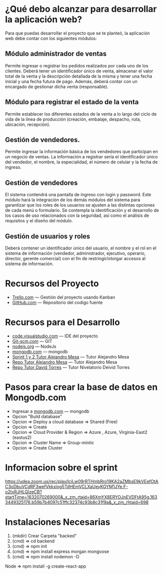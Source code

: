 ¿Qué debo alcanzar para desarrollar la aplicación web?
=================================
Para que puedas desarrollar el proyecto que se te planteó, la aplicación web debe
contar con los siguientes módulos:

Módulo administrador de ventas
--------
Permite ingresar o registrar los pedidos  realizados por cada uno de los clientes. Deberá tener un identificador único de venta, almacenar el valor total de la venta y la descripción detallada de la  misma y tener una fecha inicial y una fecha futura de pago. Además, deberá  contar con un encargado de gestionar dicha venta (responsable).
 
Módulo para registrar el estado de la venta
--------
Permite establecer los
diferentes estados de la venta a lo largo del ciclo de vida de la línea de producción (creación, embalaje, despacho, ruta, ubicación, recepción).  
 
Gestión de vendedores.
--------
Permite ingresar la información básica de los vendedores que participan en un negocio de ventas. La información a registrar sería el identificador único del vendedor, el nombre, la especialidad, el número de celular y la fecha de ingreso.

Gestión de vendedores
--------
El sistema contendrá una  pantalla de ingreso con login y password.
Este módulo hará la integración de los demás módulos del sistema para  garantizar que los roles de los usuarios se ajusten a las distintas opciones de  cada menú o formulario. Se contempla la identificación y el desarrollo de los  casos de uso relacionados con la seguridad, así como el análisis de requisitos  y el diseño del módulo.

Gestión de usuarios y roles
--------
Deberá contener un identificador único del  usuario, el nombre y el rol en el sistema de información (vendedor, administrador, ejecutivo, operario, director, gerente comercial) con el fin de restringir/otorgar accesos al sistema de información.


Recursos del Proyecto
=================

  * [Trello.com](https://trello.com/b/FCTei02J/scrum-board) — Gestión del proyecto usando Kanban
  * [GitHub.com](https://github.com/rcuello/DataMinderUdeA) — Repositorio del codigo fuente
  
Recursos para el Desarrollo
=================

  * [code.visualstudio.com](https://code.visualstudio.com/) — IDE del proyecto
  * [Git-scm.com](https://git-scm.com/downloads) — GIT
  * [nodejs.org](https://nodejs.org/es/download/) — NodeJs
  * [mongodb.com]( https://www.mongodb.com/es/cloud/atlas) — mongodb
  * [Sprint 1 y 2 Tutor Alejandro Mesa](https://udea.zoom.us/rec/play/lcjLw09rRTHmbRro19KA2aZMbsE9kVEefOtAC3oDbuVCdRF3wefVkkxing5TdHEmVCLXaUeyKGYM1JYe.F-o2txRJHLQlzeCB?startTime=1632070269000&_x_zm_rtaid=86XmYX8ERYOJnEVDFtA95g.1633449325176.b59b7b4097c51ffc32374c93b8c31f9a&_x_zm_rhtaid=698) — Tutor Alejandro Mesa
  * [Repo Tutor Alejandro Mesa](https://github.com/pharaohghost7/Sprint1) — Tutor Alejandro Mesa
  * [Repo Tutor David Torres](https://github.com/deivid-01) — Tutor Nivelatorio Deivid Torres
  
  
Pasos para crear la base de datos en Mongodb.com
=================
 * Ingresar a [mongodb.com]( https://www.mongodb.com/es/cloud/atlas) — mongodb
 * Opcion "Build database"
 * Opcion => Deploy a cloud database => Shared (Free)
 * Opcion => Create
 * Opcion => Cloud Provider & Region => Azure , Azure, Virginia-East2 (eastus2)
 * Opcion => Cluster Name => Group-mintic
 * Opcion => Create Cluster



Informacion sobre el sprint
=================
https://udea.zoom.us/rec/play/lcjLw09rRTHmbRro19KA2aZMbsE9kVEefOtAC3oDbuVCdRF3wefVkkxing5TdHEmVCLXaUeyKGYM1JYe.F-o2txRJHLQlzeCB?startTime=1632070269000&_x_zm_rtaid=86XmYX8ERYOJnEVDFtA95g.1633449325176.b59b7b4097c51ffc32374c93b8c31f9a&_x_zm_rhtaid=698


Instalaciones Necesarias
=================
1. (mkdir) Crear Carpeta "backed"
2. (cmd) => cd backend
3. (cmd) => npm init
4. (cmd) => npm install express morgan mongoose
5. (cmd) => npm install nodemon -D


Node => npm install -g create-react-app
